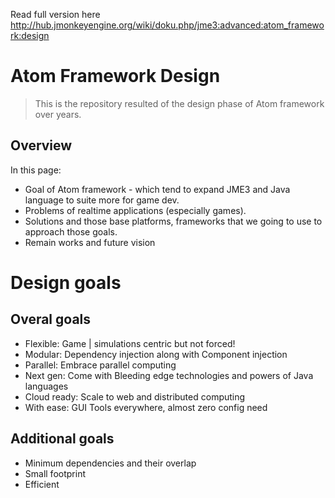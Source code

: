 Read full version here
http://hub.jmonkeyengine.org/wiki/doku.php/jme3:advanced:atom_framework:design

# Atom Framework Design #

> This is the repository resulted of the design phase of Atom framework over years.
## Overview ##

In this page:

  * Goal of Atom framework - which tend to expand JME3 and Java language to suite more for game dev.
  * Problems of realtime applications (especially games).
  * Solutions and those base platforms, frameworks that we going to use to approach those goals.
  * Remain works and future vision

# Design goals #
## Overal goals ##

  * Flexible: Game | simulations centric but not forced!
  * Modular: Dependency injection along with Component injection
  * Parallel: Embrace parallel computing
  * Next gen: Come with Bleeding edge technologies and powers of Java languages
  * Cloud ready: Scale to web and distributed computing
  * With ease: GUI Tools everywhere, almost zero config need

## Additional goals ##

  * Minimum dependencies and their overlap
  * Small footprint
  * Efficient